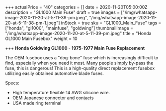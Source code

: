 +++
actualPrice = "40"
categories = []
date = 2020-11-20T05:00:00Z
description = "GL1000 Main Fuse"
draft = true
images = ["/img/whatsapp-image-2020-11-20-at-5-11-39-pm.jpeg", "/img/whatsapp-image-2020-11-20-at-5-11-38-pm-1.jpeg"]
inStock = true
sku = "GL1000_Main_Fuse"
tags = ["honda", "gl1000", "mainfuse", "goldwing"]
thumbnailImage = "/img/whatsapp-image-2020-11-20-at-5-11-39-pm.jpeg"
title = "Honda GL1000 Main Fusebox"
weight = 10

+++
**Honda Goldwing GL1000 - 1975-1977 Main Fuse Replacement**

The OEM fusebox uses a "dog-bone" fuse which is increasingly difficult to find, especially when you need it most. Many people simply by-pass the fuse, this is dangerous! This is a high-quality direct replacement fusebox utilizing easily obtained automotive blade fuses. 

Specs:

* High temperature flexible 14 AWG silicone wire.
* OEM Japanese connector and contacts
* USA made ring terminal